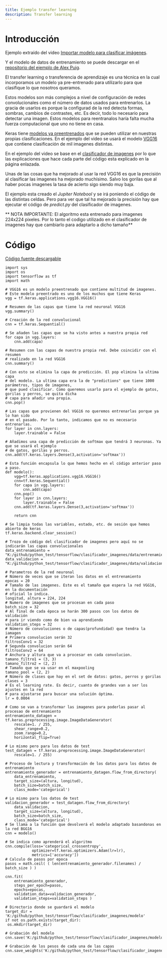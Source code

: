 ```yaml
---
title: Ejemplo transfer learning
description: Transfer learning
---
```


# Introducción

Ejemplo extraído del video [Importar modelo para clasificar imágenes](https://www.youtube.com/watch?v=09_gmAeHIW0).

Y el modelo de datos de entrenamiento se puede descargar en el [repositorio del ejemplo de Alex Puig](https://github.com/puigalex/AMP-Tech/blob/master/CNN%20desde%20cero/TransferLearning(VGG16).ipynb).

El transfer learning o transferencia de aprendizaje es una técnica en la cual incorporamos un modelo ya pre-entrenado para utilizarlo para que clasifique lo que nosotros queramos.

Estos modelos son más complejos a nivel de configuración de redes convolucionales como el número de datos usados para entrenarlos. La gracia de usarlos es porque la configurad de la red detecta formas, sombras, cambios de contrastes, etc. Es decir, todo lo necesario para detectar una imagen. Estos modelos para reentranalos haría falta mucha fuerza computacional que uno no tiene en casa.

Keras tiene [modelos ya preentrenados](https://keras.io/api/applications/) que se pueden utilizar en nuestras propias clasificaciones. En el ejemplo del video se usará el modelo [VGG16](https://keras.io/api/applications/vgg/#vgg16-function) que contiene clasificación de mil imagenes distintas.

En el ejemplo del video se base en el [clasificador de imagenes](/docs/python/machine_learning/tensorflow/clasificador_imagenes_ejemplo.md) por lo que las explicaciones que hace cada parte del código esta explicado en la página enlazada. 

Unas de las cosas que ha mejorado al usar la red VGG16 es que la precisión al clasificar las imagenes ha mejorado muchísimo. Salvo los gorilas que al haber pocas imagenes la tasa de acierto sigo siendo muy baja.

El ejemplo esta creado el *Jupiter Notebool* y se irá poniendo el código de las distintas celdas. Pero para ver que tal ha mejorado la precisión hay que ejecutar el código de *predict.py* del clasificador de imagenes.

** NOTA IMPORTANTE: El algoritmo esta entrenado para imagenes 224x224 pixeles. Por lo tanto el codigo utilizado en el clasificador de imagenes hay que cambiarlo para adaptarlo a dicho tamaño**

# Código

[Código fuente descargable](/docs/python/machine_learning/tensor_flow/tf_ejemplo_transfer_learning.ipynb) 

```tpl
import sys
import os
import tensorflow as tf
import math
```
```tpl
# VGG16 es un modelo preentrenado que contiene multitud de imagenes.
# Este modelo preentrado es uno de los muchos que tiene Keras
vgg = tf.keras.applications.vgg16.VGG16()
```
```tpl
# Resumen de las capas que tiene la red neuronal VGG16
vgg.summary()
```
```tpl
# Creación de la red convolucional
cnn = tf.keras.Sequential()

# Se añaden las capas que se ha visto antes a nuestra propia red
for capa in vgg.layers:
    cnn.add(capa)
```
```tpl
# Resumen con las capas de nuestra propia red. Debe coincidir con el resumen
# realizado en la red VGG16
cnn.summary()
```
```tpl
# Con esto se elimina la capa de predicción. El pop elimina la ultima capa
# del modelo. La ultima capa era la de "predictions" que tiene 1000 parámetros, tipos de imagenes,
# que pued clasificar. Como queremos usarlo para el ejemplo de gatos, gorilas y perros, se quita dicha
# capa para añadir una propia.
cnn.pop()
```
```tpl
# Las capas que provienen del VGG16 no queremos entrenarlas porque ya lo han sido
# en el pasado. Por lo tanto, indicamos que no es necesario entrenarlas.
for layer in cnn.layers:
    layer.trainable = False
```
```tpl
# Añadimos una capa de predicción de softmax que tendrá 3 neuronas. Ya que se usará el ejemplo
# de gatos, gorilas y perros.
cnn.add(tf.keras.layers.Dense(3,activation='softmax'))
```
```tpl
# Esta función encapsula lo que hemos hecho en el código anterior paso a paso.
def modelo():
    vgg=tf.keras.applications.vgg16.VGG16()
    cnn=tf.keras.Sequential()
    for capa in vgg.layers:
        cnn.add(capa)
    cnn.pop()
    for layer in cnn.layers:
        layer.trainable = False
    cnn.add(tf.keras.layers.Dense(3,activation='softmax'))

    return cnn
```
```tpl
# Se limpia todas las variables, estado, etc. de sesión que hemos abierto de keras
tf.keras.backend.clear_session()
```
```tpl
# Trozo de código del clasificador de imagenes pero aquí no se indicarán las capas convolucionales
data_entrenamiento = "K:/github/python_test/tensorflow/clasificador_imagenes/data/entrenamiento/"
data_validacion = "K:/github/python_test/tensorflow/clasificador_imagenes/data/validacion/"

# Parametros de la red neuronal
# Número de veces que se iteran los datos en el entrenamiento
epocas = 20
# Tamaño de las imagenes. Este es el tamaño que espera la red VGG16, en la documentación
# oficial lo indica.
longitud, altura = 224, 224
# Numero de imagenes que se procesan en cada paso
batch_size = 32
# Al final de cada época se harán 300 pasos con los datos de validación
# para ir viendo como de bien va aprendiendo
validation_steps = 32
# Número de convoluciones o de capas(profundidad) que tendra la iamagen
# Primera convolucion serán 32
filtrosConv1 = 32
# Segunda convolucion serán 64
filtrosConv2 = 64
# Anchura y altura que va a procesar en cada convolucion.
tamano_filtro1 = (3, 3)
tamano_filtro2 = (2, 2)
# Tamaño que se va usar en el maxpooling
tamano_pool = (2, 2)
# Número de clases que hay en el set de datos: gatos, perros y gorilas
clases = 3
# Es el learning rate. Es decir, cuanto de grandes van a ser los ajustes en la red
# para ajustarse para buscar una solución óptima.
lr = 0.0004

# Como se van a transformar las imagenes para poderlas pasar al procesao de entrenamiento
entrenamiento_datagen = tf.keras.preprocessing.image.ImageDataGenerator(
    rescale=1. / 255,
    shear_range=0.2,
    zoom_range=0.2,
    horizontal_flip=True)

# Lo mismo pero para los datos de test
test_datagen = tf.keras.preprocessing.image.ImageDataGenerator(
    rescale=1. / 255)    

# Proceso de lectura y transformación de los datos para los datos de entrenamiento
entrenamiento_generador = entrenamiento_datagen.flow_from_directory(
    data_entrenamiento,
    target_size=(altura, longitud),
    batch_size=batch_size,
    class_mode='categorical')

# Lo mismo para los datos de test
validacion_generador = test_datagen.flow_from_directory(
    data_validacion,
    target_size=(altura, longitud),
    batch_size=batch_size,
    class_mode='categorical')    
# Se llama a la función que devolverá el modelo adaptado basandonas en la red BGG16
cnn = modelo()

# Se indica como aprenderá el algoritmo
cnn.compile(loss='categorical_crossentropy',
            optimizer=tf.keras.optimizers.Adam(lr=lr),
            metrics=['accuracy'])
# Calculo de pasos por epoca
pasos = math.ceil( ( len(entrenamiento_generador.filenames) / batch_size ) )    

cnn.fit(
    entrenamiento_generador,
    steps_per_epoch=pasos,
    epochs=epocas,
    validation_data=validacion_generador,
    validation_steps=validation_steps )

# Directorio donde se guardará el modelo
target_dir = 'K:/github/python_test/tensorflow/clasificador_imagenes/modelo'
if not os.path.exists(target_dir):
 os.mkdir(target_dir)

# Grabación del modelo
cnn.save('K:/github/python_test/tensorflow/clasificador_imagenes/modelo/modelo.h5')

# Grabación de los pesos de cada una de las capas
cnn.save_weights('K:/github/python_test/tensorflow/clasificador_imagenes/modelo/pesos.h5')   
```
